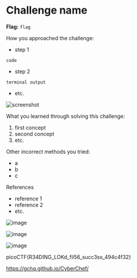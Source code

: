 # Challenge name

**Flag:** `flag`

How you approached the challenge:

- step 1

```
code
```

- step 2

```
terminal output
```

- etc.

![screenshot](./screenshot.png)

What you learned through solving this challenge:

1. first concept
2. second concept
3. etc.

Other incorrect methods you tried:

- a
- b
- c

References

- reference 1
- reference 2
- etc.

![image](https://github.com/user-attachments/assets/072d70fc-bed6-4dc9-9c46-76267b8759d7)

![image](https://github.com/user-attachments/assets/00385d65-5679-4297-b828-3a026e84cc0c)

![image](https://github.com/user-attachments/assets/569ec2b7-10ca-4171-bf41-bc71588cfd42)

picoCTF{R34DING_LOKd_fil56_succ3ss_494c4f32}



https://gchq.github.io/CyberChef/
